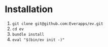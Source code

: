 # Installation

1. `git clone git@github.com:Everapps/ev.git`
2. `cd ev`
3. `bundle install`
3. `eval "$(bin/ev init -)"`